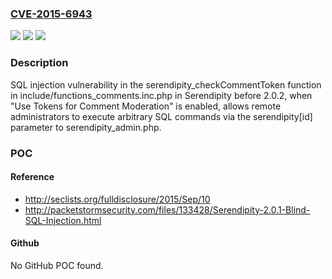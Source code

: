 ### [CVE-2015-6943](https://cve.mitre.org/cgi-bin/cvename.cgi?name=CVE-2015-6943)
![](https://img.shields.io/static/v1?label=Product&message=n%2Fa&color=blue)
![](https://img.shields.io/static/v1?label=Version&message=n%2Fa&color=blue)
![](https://img.shields.io/static/v1?label=Vulnerability&message=n%2Fa&color=brighgreen)

### Description

SQL injection vulnerability in the serendipity_checkCommentToken function in include/functions_comments.inc.php in Serendipity before 2.0.2, when "Use Tokens for Comment Moderation" is enabled, allows remote administrators to execute arbitrary SQL commands via the serendipity[id] parameter to serendipity_admin.php.

### POC

#### Reference
- http://seclists.org/fulldisclosure/2015/Sep/10
- http://packetstormsecurity.com/files/133428/Serendipity-2.0.1-Blind-SQL-Injection.html

#### Github
No GitHub POC found.

